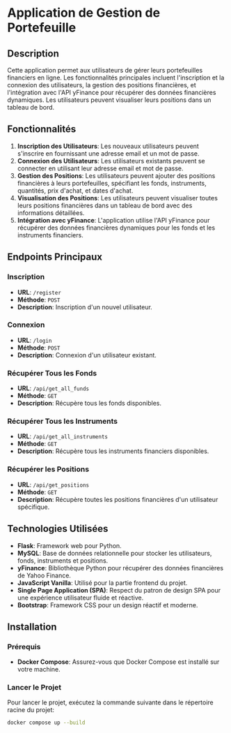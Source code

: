 # Application de Gestion de Portefeuille

## Description

Cette application permet aux utilisateurs de gérer leurs portefeuilles financiers en ligne. Les fonctionnalités principales incluent l'inscription et la connexion des utilisateurs, la gestion des positions financières, et l'intégration avec l'API yFinance pour récupérer des données financières dynamiques. Les utilisateurs peuvent visualiser leurs positions dans un tableau de bord.

## Fonctionnalités

1. **Inscription des Utilisateurs**: Les nouveaux utilisateurs peuvent s'inscrire en fournissant une adresse email et un mot de passe.
2. **Connexion des Utilisateurs**: Les utilisateurs existants peuvent se connecter en utilisant leur adresse email et mot de passe.
3. **Gestion des Positions**: Les utilisateurs peuvent ajouter des positions financières à leurs portefeuilles, spécifiant les fonds, instruments, quantités, prix d'achat, et dates d'achat.
4. **Visualisation des Positions**: Les utilisateurs peuvent visualiser toutes leurs positions financières dans un tableau de bord avec des informations détaillées.
5. **Intégration avec yFinance**: L'application utilise l'API yFinance pour récupérer des données financières dynamiques pour les fonds et les instruments financiers.

## Endpoints Principaux

### Inscription

- **URL**: `/register`
- **Méthode**: `POST`
- **Description**: Inscription d'un nouvel utilisateur.

### Connexion

- **URL**: `/login`
- **Méthode**: `POST`
- **Description**: Connexion d'un utilisateur existant.

### Récupérer Tous les Fonds

- **URL**: `/api/get_all_funds`
- **Méthode**: `GET`
- **Description**: Récupère tous les fonds disponibles.

### Récupérer Tous les Instruments

- **URL**: `/api/get_all_instruments`
- **Méthode**: `GET`
- **Description**: Récupère tous les instruments financiers disponibles.

### Récupérer les Positions

- **URL**: `/api/get_positions`
- **Méthode**: `GET`
- **Description**: Récupère toutes les positions financières d'un utilisateur spécifique.

## Technologies Utilisées

- **Flask**: Framework web pour Python.
- **MySQL**: Base de données relationnelle pour stocker les utilisateurs, fonds, instruments et positions.
- **yFinance**: Bibliothèque Python pour récupérer des données financières de Yahoo Finance.
- **JavaScript Vanilla**: Utilisé pour la partie frontend du projet.
- **Single Page Application (SPA)**: Respect du patron de design SPA pour une expérience utilisateur fluide et réactive.
- **Bootstrap**: Framework CSS pour un design réactif et moderne.

## Installation

### Prérequis

- **Docker Compose**: Assurez-vous que Docker Compose est installé sur votre machine.

### Lancer le Projet

Pour lancer le projet, exécutez la commande suivante dans le répertoire racine du projet:

```bash
docker compose up --build
